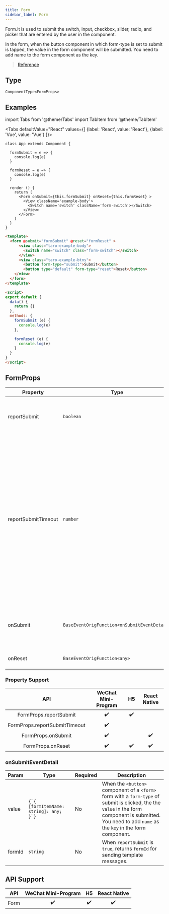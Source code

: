 ```yaml
---
title: Form
sidebar_label: Form
---
```


Form.It is used to submit the switch, input, checkbox, slider, radio, and picker that are entered by the user in the component.

In the form, when the button component in which form-type is set to submit is tapped, the value in the form component will be submitted. You need to add name to the form component as the key.

> [Reference](https://developers.weixin.qq.com/miniprogram/dev/component/form.html)

## Type

```tsx
ComponentType<FormProps>
```

## Examples

import Tabs from '@theme/Tabs'
import TabItem from '@theme/TabItem'

<Tabs
  defaultValue="React"
  values={[
    {label: 'React', value: 'React'},
 {label: 'Vue', value: 'Vue'}
 ]}>
<TabItem value="React">

```tsx
class App extends Component {

  formSubmit = e => {
    console.log(e)
  }

  formReset = e => {
    console.log(e)
  }

  render () {
    return (
      <Form onSubmit={this.formSubmit} onReset={this.formReset} >
        <View className='example-body'>
          <Switch name='switch' className='form-switch'></Switch>
        </View>
      </Form>
    )
  }
}
```

</TabItem>

<TabItem value="Vue">

```html
<template>
  <form @submit="formSubmit" @reset="formReset" >
      <view class="taro-example-body">
        <switch name="switch" class="form-switch"></switch>
      </view>
      <view class="taro-example-btns">
        <button form-type="submit">Submit</button>
        <button type="default" form-type="reset">Reset</button>
    </view>
  </form>
</template>

<script>
export default {
  data() {
    return {}
  },
  methods: {
    formSubmit (e) {
      console.log(e)
    },

    formReset (e) {
      console.log(e)
    }
  }
}
</script>

```
  
</TabItem>
</Tabs>

## FormProps

<table>
  <thead>
    <tr>
      <th>Property</th>
      <th>Type</th>
      <th style={{ textAlign: "center"}}>Default</th>
      <th style={{ textAlign: "center"}}>Required</th>
      <th>Description</th>
    </tr>
  </thead>
  <tbody>
    <tr>
      <td>reportSubmit</td>
      <td><code>boolean</code></td>
      <td style={{ textAlign: "center"}}><code>false</code></td>
      <td style={{ textAlign: "center"}}>No</td>
      <td>Specifies whether to return the formId for sending a Message Template.</td>
    </tr>
    <tr>
      <td>reportSubmitTimeout</td>
      <td><code>number</code></td>
      <td style={{ textAlign: "center"}}><code>0</code></td>
      <td style={{ textAlign: "center"}}>No</td>
      <td>Duration (in ms) before confirmation on whether the formId takes effect timed out.If this parameter is not specified, there is a low probability (for example, in case of network failure) that the formId does not take effect.Specifying this parameter allows you to detect whether the formId takes effect before timeout.If failed, a formId prefixed with requestFormId:fail is returned.</td>
    </tr>
    <tr>
      <td>onSubmit</td>
      <td><code>BaseEventOrigFunction&lt;onSubmitEventDetail&gt;</code></td>
      <td style={{ textAlign: "center"}}></td>
      <td style={{ textAlign: "center"}}>No</td>
      <td>Triggers a submit event that carries the form data.<br />event.detail = {`{ value : { name': 'value'}, formId: '' }`}</td>
    </tr>
    <tr>
      <td>onReset</td>
      <td><code>BaseEventOrigFunction&lt;any&gt;</code></td>
      <td style={{ textAlign: "center"}}></td>
      <td style={{ textAlign: "center"}}>No</td>
      <td>Triggers a submit event that carries the form data.</td>
    </tr>
  </tbody>
</table>

### Property Support

|              API              | WeChat Mini-Program | H5 | React Native |
|:-----------------------------:|:-------------------:|:--:|:------------:|
|    FormProps.reportSubmit     |         ✔️          | ✔️ |              |
| FormProps.reportSubmitTimeout |         ✔️          |    |              |
|      FormProps.onSubmit       |         ✔️          |    |      ✔️      |
|       FormProps.onReset       |         ✔️          | ✔️ |      ✔️      |

### onSubmitEventDetail

<table>
  <thead>
    <tr>
      <th>Param</th>
      <th>Type</th>
      <th style={{ textAlign: "center"}}>Required</th>
      <th>Description</th>
    </tr>
  </thead>
  <tbody>
    <tr>
      <td>value</td>
      <td><code>{`{ [formItemName: string]: any; }`}</code></td>
      <td style={{ textAlign: "center"}}>No</td>
      <td>When the <code>&lt;button&gt;</code> component of a <code>&lt;form&gt;</code> form with a <code>form-type</code> of submit is clicked,  the the <code>value</code> in the form component is submitted. <br />You need to add <code>name</code> as the <code>key</code> in the form component.</td>
    </tr>
    <tr>
      <td>formId</td>
      <td><code>string</code></td>
      <td style={{ textAlign: "center"}}>No</td>
      <td>When <code>reportSubmit</code> is <code>true</code>, returns <code>formId</code> for sending template messages.</td>
    </tr>
  </tbody>
</table>

## API Support

| API  | WeChat Mini-Program | H5 | React Native |
|:----:|:-------------------:|:--:|:------------:|
| Form |         ✔️          | ✔️ |      ✔️      |
